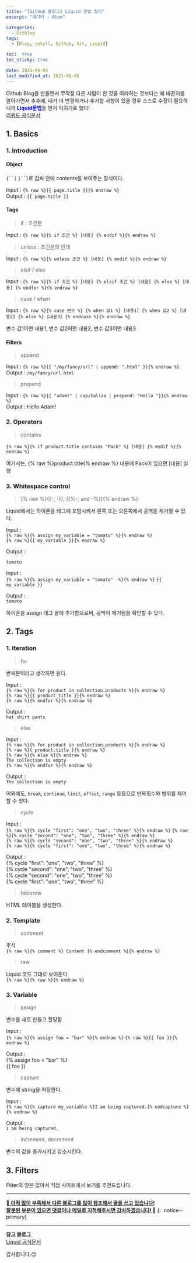 ```yaml
---
title: "[Github 블로그] Liquid 문법 정리"
excerpt: "에디터 : Atom"

categories:
  - Gitblog
tags:
  - [Blog, jekyll, Github, Git, Liquid]

toc:  true
toc_sticky: true

date: 2021-06-04
last_modified_at: 2021-06-08
---
```


Github Blog를 만들면서 무작정 다른 사람이 한 것을 따라하는 것보다는 왜 바꾼지를 알아가면서 추후에, 내가 더 변경하거나 추가할 사항이 있을 경우 스스로 수정이 필요하니까 <span style="color:blue">**Liquid문법**</span>을 먼저 익히기로 했다!  
[리퀴드 공식문서](http://shopify.github.io/liquid/)  

## 1. Basics  
### 1. Introduction
#### Object  
`{``{` `}``}`로 감싸 안에 contents를 보여주는 형식이다.  

Input : `{% raw %}{{ page.title }}{% endraw %}`  
Output : `{{ page.title }}`
#### Tags  
> if : 조건문  

Input : `{% raw %}{% if 조건 %} [내용] {% endif %}{% endraw %}`  

> unless : 조건문의 반대  

Input : `{% raw %}{% unless 조건 %} [내용] {% endif %}{% endraw %}`  

> elsif / else  

Input : `{% raw %}{% if 조건 %} [내용] {% elsif 조건 %} [내용] {% else %} [내용] {% endfor %}{% endraw %}`  

> case / when  

Input : `{% raw %}{% case 변수 %} {% when 값1 %} [내용1] {% when 값2 %} [내용2] {% else %} [내용3] {% endcase %}{% endraw %}`  

변수 값1이면 내용1, 변수 값2이면 내용2, 변수 값3이면 내용3  

#### Filters  
> append  

Input : `{% raw %}{{ "/my/fancy/url" | append: ".html" }}{% endraw %}`  
Output : `/my/fancy/url.html`  

> prepend  

Input : `{% raw %}{{ "adam!" | capitalize | prepend: "Hello "}}{% endraw %}`  
Output : Hello Adam!  

### 2. Operators  
> contains  

`{% raw %}{% if product.title contains "Pack" %} [내용] {% endif %}{% endraw %}`  

여기서는, {% raw %}product.title{% endraw %} 내용에 Pack이 있으면 [내용] 실행  

### 3. Whitespace control  
> {% raw %}{{-, -}}, {{%-, and -%}}{% endraw %}  

Liquid에서는 하이픈을 태그에 포함시켜서 왼쪽 또는 오른쪽에서 공백을 제거할 수 있다.

Input :  
`{% raw %}{% assign my_variable = "tomato" %}{% endraw %}`  
`{% raw %}{{ my_variable }}{% endraw %}`

Output :  

`tomato`  

Input :  
`{% raw %}{% assign my_variable = "tomato" -%}{% endraw %}`
`{{ my_variable }}`  

Output :  
`tomato`  

하이픈을 assign 태그 끝에 추가함으로써, 공백이 제거됨을 확인할 수 있다.  

## 2. Tags  
### 1. Iteration  
> for  

반복문이라고 생각하면 된다.  

Input :  
`{% raw %}{% for product in collection.products %}{% endraw %}`  
`{% raw %}{{ product_title }}{% endraw %}`  
`{% raw %}{% endfor %}{% endraw %}`  

Output :  
`hat shirt pants`  

> else  

Input :  
`{% raw %}{% for product in collection.products %}{% endraw %}`  
`{% raw %}{ product.title }{% endraw %}`  
`{% raw %}{% else %}{% endraw %}`  
`The collection is empty`  
`{% raw %}{% endfor %}{% endraw %}`  

Output :  
`The collection is empty`  

이외에도, `break`, `continue`, `limit`, `offset`, `range` 등등으로 반복횟수와 범위를 제어할 수 있다.  

> cycle  

Input :  
`{% raw %}{% cycle "first": "one", "two", "three" %}{% endraw %}`
`{% raw %}{% cycle "second": "one", "two", "three" %}{% endraw %}`  
`{% raw %}{% cycle "second": "one", "two", "three" %}{% endraw %}`  
`{% raw %}{% cycle "first": "one", "two", "three" %}{% endraw %}`  

Output :  
{% cycle "first": "one", "two", "three" %}  
{% cycle "second": "one", "two", "three" %}  
{% cycle "second": "one", "two", "three" %}  
{% cycle "first": "one", "two", "three" %}  

> tablerow  

HTML 테이블을 생성한다.  

### 2. Template  
> comment  

주석  
`{% raw %}{% comment %} Content {% endcomment %}{% endraw %}`  

> raw  

Liquid 코드 그대로 보여준다.  
`{% raw %}{% raw %}{% endraw %}`  

### 3. Variable  
> assign  

변수를 새로 만들고 할당함  

Input :  
`{% raw %}{% assign foo = "bar" %}{% endraw %}`
`{% raw %}{{ foo }}{% endraw %}`  

Output :  
{% assign foo = "bar" %}  
{{ foo }}  

> capture  

변수에 string을 저장한다.  

Input :  
`{% raw %}{% capture my_variable %}I am being captured.{% endcapture %}{% endraw %}`  

Output :  
`I am being captured.`  

> increment, decrement  

변수의 값을 증가시키고 감소시킨다.  

## 3. Filters  
Filter의 양은 많아서 직접 사이트에서 보기를 추천드립니다.  

---
🐢**<u>  아직 많이 부족해서 다른 블로그를 많이 참조해서 글을 쓰고 있습니다!<br>잘못된 부분이 있으면 댓글이나 메일로 지적해주시면 감사하겠습니다!  </u>**🐢
{: .notice--primary}   

---
**참고 블로그**  
[Liquid 공식문서](http://shopify.github.io/liquid/)  

감사합니다.😊
